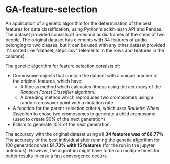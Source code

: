 # GA-feature-selection
An application of a genetic algorithm for the determination of the best features for data classification, using Python's scikit-learn API and Pandas. The dataset provided consists of 5-second audio frames of the steps of two people. The original dataset has elements with 34 features of audio belonging to two classes, but it can be used with any other dataset provided it's sorted like "dataset_steps.csv" (elements in the rows and features in the columns).

The genetic algorithm for feature selection consists of:
- Cromosome objects that contain the dataset with a unique number of the original features, which have:
  - A fitness method which calcuates fitness using the accuracy of the _Random Forest Classifier_ algorithm.
  - A breeding method which reproduces two cromosomes using a random crossover point with a mutation rate.
- A function for the parent selection criteria, which uses _Roulette Wheel Selection_ to chose two cromosomes to generate a child cromosome. (used to create 90% of the next generation)
- Elitism to generate 10% of the next generation.

The accuracy with the original dataset using all **34 features was of 86.77%**. The accuracy of the best individual after running the genetic algorithm for 100 generations was **91.73% with 15 features** (for the run in the jupyter notebook). However, the algorithm might have to be run multiple times for better results in case a fast convergence occurs.
